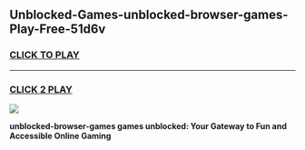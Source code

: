 
## Unblocked-Games-unblocked-browser-games-Play-Free-51d6v
<h3>
<a href="https://premium76.site?title=unblocked-browser-games&ref=19M">CLICK TO PLAY</a></h3>
<hr>

<h3>
<a href="https://premium76.site?title=unblocked-browser-games&ref=19M">CLICK 2 PLAY</a>
  
</h3>

<a href="https://premium76.site?title=unblocked-browser-games&ref=19M"><img src="https://clearcache.store/games.png"></a>


**unblocked-browser-games games unblocked: Your Gateway to Fun and Accessible Online Gaming**
